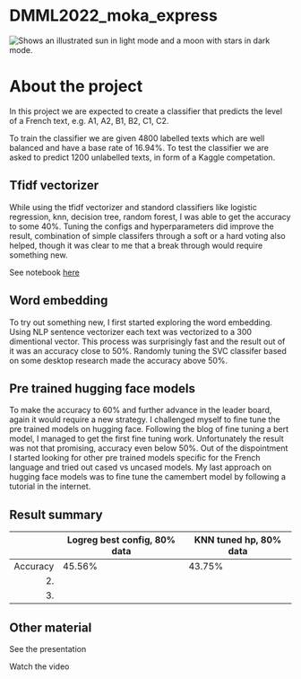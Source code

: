 # DMML2022_moka_express
<picture>
  <source media="(prefers-color-scheme: dark)" srcset="https://user-images.githubusercontent.com/25423296/163456776-7f95b81a-f1ed-45f7-b7ab-8fa810d529fa.png">
  <source media="(prefers-color-scheme: light)" srcset="https://user-images.githubusercontent.com/25423296/163456779-a8556205-d0a5-45e2-ac17-42d089e3c3f8.png">
  <img alt="Shows an illustrated sun in light mode and a moon with stars in dark mode." src="https://user-images.githubusercontent.com/25423296/163456779-a8556205-d0a5-45e2-ac17-42d089e3c3f8.png">
</picture>


# About the project

In this project we are expected to create a classifier that predicts the level of a French text, e.g. A1, A2, B1, B2, C1, C2.

To train the classifier we are given 4800 labelled texts which are well balanced and have a base rate of 16.94%. To test the classifier we are asked to predict 1200 unlabelled texts, in form of a Kaggle competation. 

## Tfidf vectorizer 

While using the tfidf vectorizer and standord classifiers like logistic regression, knn, decision tree, random forest, I was able to get the accuracy to some 40%. Tuning the configs and hyperparameters did improve the result, combination of simple classifers through a soft or a hard voting also helped, though it was clear to me that a break through would require something new. 

See notebook 
[here]([myLib/README.md](https://github.com/exmokapress/DMML2022_moka_express/blob/main/code/fr_difficulty_detection_tfidf_vectorizer.ipynb))

## Word embedding

To try out something new, I first started exploring the word embedding. Using NLP sentence vectorizer each text was vectorized to a 300 dimentional vector. This process was surprisingly fast and the result out of it was an accuracy close to 50%. Randomly tuning the SVC classifer based on some desktop research made the accuracy above 50%. 


## Pre trained hugging face models

To make the accuracy to 60% and further advance in the leader board, again it would require a new strategy. I challenged myself to fine tune the pre trained models on hugging face. Following the blog of fine tuning a bert model, I managed to get the first fine tuning work. Unfortunately the result was not that promising, accuracy even below 50%. Out of the dispointment I started looking for other pre trained models specific for the French language and tried out cased vs uncased models. My last approach on hugging face models was to fine tune the camembert model by following a tutorial in the internet. 


## Result summary

|            | Logreg best config, 80% data |  KNN tuned hp, 80% data   |
|-----:      |------------------------------|---------------------------|
|    Accuracy|   45.56%                     |       43.75%              |
|     2.     |                              |                           |
|     3.     |                              |                           |

## Other material

See the presentation 

Watch the video
